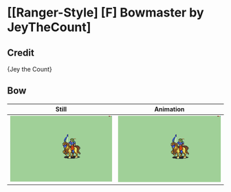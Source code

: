 # [\[Ranger-Style\] \[F\] Bowmaster by JeyTheCount]

## Credit

{Jey the Count}

## Bow

| Still | Animation |
| :---: | :-------: |
| ![Bow still](./Bow_000.png) | ![Bow animation](./Bow.gif) |
